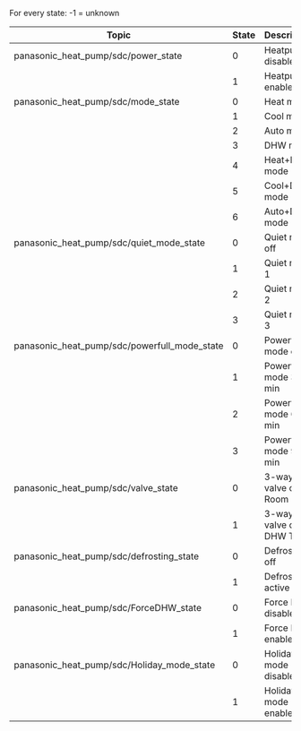 For every state: -1 = unknown 

| Topic | State | Description |
| ----- | ---- | ----- |
|panasonic_heat_pump/sdc/power_state | 0 | Heatpump disabled |
| | 1 | Heatpump enabled |
|panasonic_heat_pump/sdc/mode_state | 0 | Heat mode |
|	| 1 | Cool mode |
|	| 2 | Auto mode |
| | 3 | DHW mode |
|	| 4 | Heat+DHW mode |
|	| 5 | Cool+DHW mode |
|	| 6 | Auto+DHW mode |
|panasonic_heat_pump/sdc/quiet_mode_state	| 0 | Quiet mode off |
|	| 1 | Quiet mode 1 |
|	| 2 | Quiet mode 2 |
|	| 3 | Quiet mode 3 |
|panasonic_heat_pump/sdc/powerfull_mode_state	| 0 | Powerfull mode off |
|	| 1 | Powerfull mode 30 min |
|	| 2 | Powerfull mode 60 min |
|	| 3 | Powerfull mode 90 min |
|panasonic_heat_pump/sdc/valve_state	| 0 | 3-way valve on Room |
| | 1 | 3-way valve on DHW Tank 
|panasonic_heat_pump/sdc/defrosting_state	| 0 | Defrosting off |
| | 1 | Defrosting active |
|panasonic_heat_pump/sdc/ForceDHW_state | 0 | Force DHW disabled |
| | 1 | Force DHW enabled |
|panasonic_heat_pump/sdc/Holiday_mode_state | 0 | Holiday mode disabled |
| | 1 | Holiday mode enabled |
